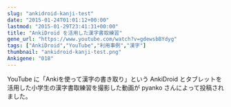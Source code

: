 ```yaml
---
slug: "ankidroid-kanji-test"
date: "2015-01-24T01:01:12+00:00"
lastmod: "2015-01-29T23:41:31+00:00"
title: "AnkiDroid を活用した漢字書取練習"
gene_url: "https://www.youtube.com/watch?v=gdewsbBYdyg"
tags: ["AnkiDroid","YouTube","利用事例","漢字"]
thumbnail: "ankidroid-kanji-test.png"
Ankigene: "018"
---
```

YouTube に「Ankiを使って漢字の書き取り」という AnkiDroid とタブレットを活用した小学生の漢字書取練習を撮影した動画が pyanko さんによって投稿されました。

